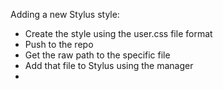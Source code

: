 Adding a new Stylus style:

* Create the style using the user.css file format
* Push to the repo
* Get the raw path to the specific file
* Add that file to Stylus using the manager
*

